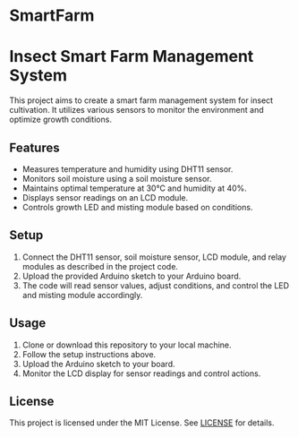 # SmartFarm
# Insect Smart Farm Management System

This project aims to create a smart farm management system for insect cultivation. It utilizes various sensors to monitor the environment and optimize growth conditions.

## Features

- Measures temperature and humidity using DHT11 sensor.
- Monitors soil moisture using a soil moisture sensor.
- Maintains optimal temperature at 30°C and humidity at 40%.
- Displays sensor readings on an LCD module.
- Controls growth LED and misting module based on conditions.

## Setup

1. Connect the DHT11 sensor, soil moisture sensor, LCD module, and relay modules as described in the project code.
2. Upload the provided Arduino sketch to your Arduino board.
3. The code will read sensor values, adjust conditions, and control the LED and misting module accordingly.

## Usage

1. Clone or download this repository to your local machine.
2. Follow the setup instructions above.
3. Upload the Arduino sketch to your board.
4. Monitor the LCD display for sensor readings and control actions.

## License

This project is licensed under the MIT License. See [LICENSE](LICENSE) for details.
